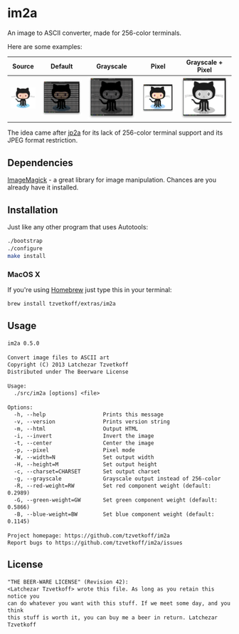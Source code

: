 
# im2a

An image to ASCII converter, made for 256-color terminals.

Here are some examples:

| Source                      | Default                      | Grayscale                    | Pixel                        | Grayscale + Pixel            |
| --------------------------- | ---------------------------- | ---------------------------- | ---------------------------- | ---------------------------- |
| ![Source](examples/oc0.png) | ![Default](examples/oc1.png) | ![Default](examples/oc2.png) | ![Default](examples/oc3.png) | ![Default](examples/oc4.png) |

The idea came after [jp2a](http://csl.sublevel3.org/jp2a/) for its lack of 256-color terminal support and its JPEG format restriction.

## Dependencies

[ImageMagick](http://www.imagemagick.org/) - a great library for image manipulation. Chances are you already have it installed.

## Installation

Just like any other program that uses Autotools:

``` bash
./bootstrap
./configure
make install
```

### MacOS X

If you're using [Homebrew](http://brew.sh/) just type this in your terminal:

``` bash
brew install tzvetkoff/extras/im2a
```

## Usage

```
im2a 0.5.0

Convert image files to ASCII art
Copyright (C) 2013 Latchezar Tzvetkoff
Distributed under The Beerware License

Usage:
  ./src/im2a [options] <file>

Options:
  -h, --help                  Prints this message
  -v, --version               Prints version string
  -m, --html                  Output HTML
  -i, --invert                Invert the image
  -t, --center                Center the image
  -p, --pixel                 Pixel mode
  -W, --width=N               Set output width
  -H, --height=M              Set output height
  -c, --charset=CHARSET       Set output charset
  -g, --grayscale             Grayscale output instead of 256-color
  -R, --red-weight=RW         Set red component weight (default: 0.2989)
  -G, --green-weight=GW       Set green component weight (default: 0.5866)
  -B, --blue-weight=BW        Set blue component weight (default: 0.1145)

Project homepage: https://github.com/tzvetkoff/im2a
Report bugs to https://github.com/tzvetkoff/im2a/issues
```

## License

```
"THE BEER-WARE LICENSE" (Revision 42):
<Latchezar Tzvetkoff> wrote this file. As long as you retain this notice you
can do whatever you want with this stuff. If we meet some day, and you think
this stuff is worth it, you can buy me a beer in return. Latchezar Tzvetkoff
```
